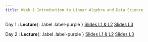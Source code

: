 ```yaml
---
title: Week 1 Introduction to Linear Algebra and Data Science
---
```


Day 1
: **Lecture**{: .label .label-purple }
[Slides L1 & L2](https://yijiezcn.github.io/MAT2041-23F/assets/slides/L1/Lec1.pdf)
[Slides L3](https://yijiezcn.github.io/MAT2041-23F/assets/slides/L2/Lec1.pdf)

Day 2
: **Lecture**{: .label .label-purple }
[Slides L1 & L2](https://yijiezcn.github.io/MAT2041-23F/assets/slides/L1/Lec2.pdf)
[Slides L3](https://yijiezcn.github.io/MAT2041-23F/assets/slides/L2/Lec2.pdf)



